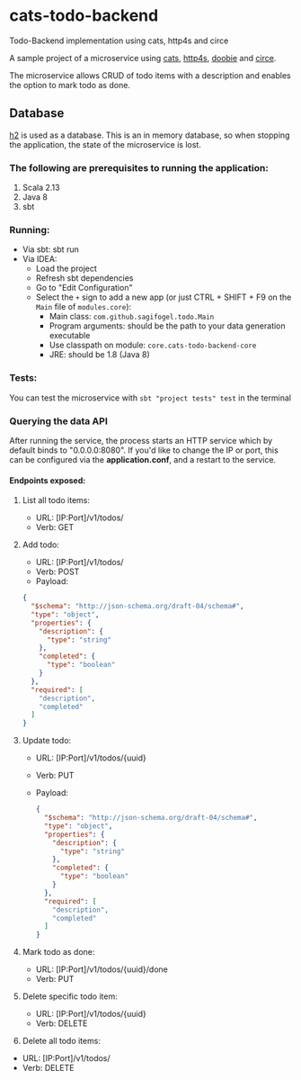 # cats-todo-backend

Todo-Backend implementation using cats, http4s and circe

A sample project of a microservice using [cats](https://typelevel.org/cats/), [http4s](https://http4s.org/), [doobie](http://tpolecat.github.io/doobie/) and [circe](https://circe.github.io/circe/).

The microservice allows CRUD of todo items with a description and enables the option to mark todo as done.


## Database

[h2](http://www.h2database.com/) is used as a database. This is an in memory database, so when stopping the application, the state of the
microservice is lost.

### The following are prerequisites to running the application:

1. Scala 2.13
2. Java 8
3. sbt

### Running:

- Via sbt: sbt run
- Via IDEA: 
    - Load the project
    - Refresh sbt dependencies
    - Go to "Edit Configuration"
    - Select the `+` sign to add a new app (or just CTRL + SHIFT + F9 on the `Main` file of `modules.core`):
        - Main class: `com.github.sagifogel.todo.Main`
        - Program arguments: should be the path to your data generation executable
        - Use classpath on module: `core.cats-todo-backend-core`
        - JRE: should be 1.8 (Java 8)
        

### Tests:

You can test the microservice with `sbt "project tests" test` in the terminal
    
### Querying the data API

After running the service, the process starts an HTTP service which by default binds 
to "0.0.0.0:8080". If you'd like to change the IP or port, this can be configured via 
the **application.conf**, and a restart to the service.

#### Endpoints exposed:

1. List all todo items:
    - URL: [IP:Port]/v1/todos/
    - Verb: GET
    
2. Add todo:
    - URL: [IP:Port]/v1/todos/
    - Verb: POST
    - Payload:
    
    ```json
    {
      "$schema": "http://json-schema.org/draft-04/schema#",
      "type": "object",
      "properties": {
        "description": {
          "type": "string"
        },
        "completed": {
          "type": "boolean"
        }
      },
      "required": [
        "description",
        "completed"
      ]
    }
    ```
   
3. Update todo:
    - URL: [IP:Port]/v1/todos/{uuid}
    - Verb: PUT
    - Payload:
    
        ```json
        {
          "$schema": "http://json-schema.org/draft-04/schema#",
          "type": "object",
          "properties": {
            "description": {
              "type": "string"
            },
            "completed": {
              "type": "boolean"
            }
          },
          "required": [
            "description",
            "completed"
          ]
        }
        ```
      
 4. Mark todo as done:
     - URL: [IP:Port]/v1/todos/{uuid}/done
     - Verb: PUT
     
 5. Delete specific todo item:
     - URL: [IP:Port]/v1/todos/{uuid}
     - Verb: DELETE
     
5. Delete all todo items:
  - URL: [IP:Port]/v1/todos/
  - Verb: DELETE    
  
  
  
  